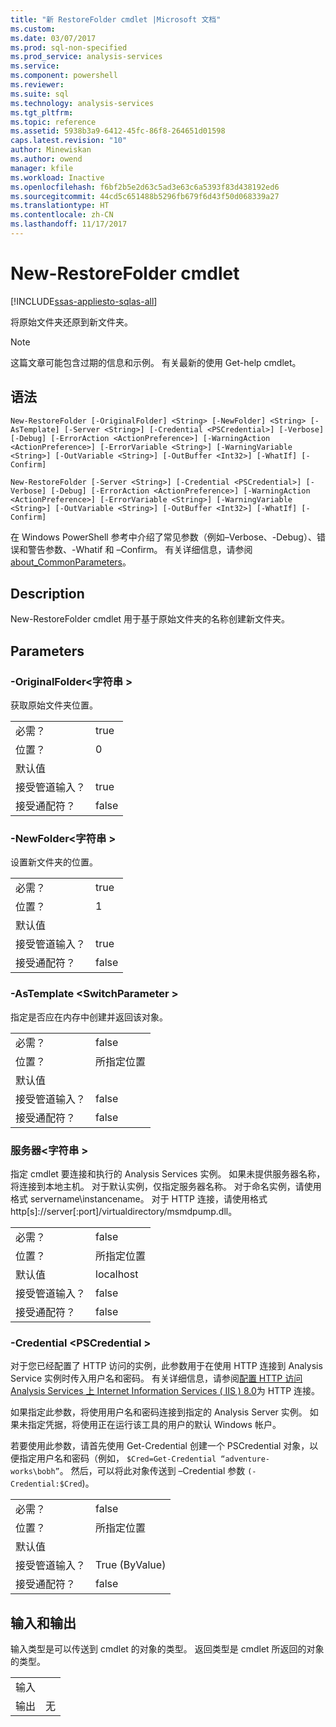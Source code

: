 ```yaml
---
title: "新 RestoreFolder cmdlet |Microsoft 文档"
ms.custom: 
ms.date: 03/07/2017
ms.prod: sql-non-specified
ms.prod_service: analysis-services
ms.service: 
ms.component: powershell
ms.reviewer: 
ms.suite: sql
ms.technology: analysis-services
ms.tgt_pltfrm: 
ms.topic: reference
ms.assetid: 5938b3a9-6412-45fc-86f8-264651d01598
caps.latest.revision: "10"
author: Minewiskan
ms.author: owend
manager: kfile
ms.workload: Inactive
ms.openlocfilehash: f6bf2b5e2d63c5ad3e63c6a5393f83d438192ed6
ms.sourcegitcommit: 44cd5c651488b5296fb679f6d43f50d068339a27
ms.translationtype: HT
ms.contentlocale: zh-CN
ms.lasthandoff: 11/17/2017
---
```

# <a name="new-restorefolder-cmdlet"></a>New-RestoreFolder cmdlet

[!INCLUDE[ssas-appliesto-sqlas-all](../../includes/ssas-appliesto-sqlas-all.md)]

  将原始文件夹还原到新文件夹。  

>[!NOTE] 
>这篇文章可能包含过期的信息和示例。 有关最新的使用 Get-help cmdlet。
  
## <a name="syntax"></a>语法  
 `New-RestoreFolder [-OriginalFolder] <String> [-NewFolder] <String> [-AsTemplate] [-Server <String>] [-Credential <PSCredential>] [-Verbose] [-Debug] [-ErrorAction <ActionPreference>] [-WarningAction <ActionPreference>] [-ErrorVariable <String>] [-WarningVariable <String>] [-OutVariable <String>] [-OutBuffer <Int32>] [-WhatIf] [-Confirm]`  
  
 `New-RestoreFolder [-Server <String>] [-Credential <PSCredential>] [-Verbose] [-Debug] [-ErrorAction <ActionPreference>] [-WarningAction <ActionPreference>] [-ErrorVariable <String>] [-WarningVariable <String>] [-OutVariable <String>] [-OutBuffer <Int32>] [-WhatIf] [-Confirm]`  
  
 在 Windows PowerShell 参考中介绍了常见参数（例如–Verbose、-Debug）、错误和警告参数、-Whatif 和 –Confirm。 有关详细信息，请参阅 [about_CommonParameters](http://technet.microsoft.com/library/dd315352.aspx)。  
  
## <a name="description"></a>Description  
 New-RestoreFolder cmdlet 用于基于原始文件夹的名称创建新文件夹。  
  
## <a name="parameters"></a>Parameters  
  
### <a name="-originalfolder-string"></a>-OriginalFolder\<字符串 >  
 获取原始文件夹位置。  
  
|||  
|-|-|  
|必需？|true|  
|位置？|0|  
|默认值||  
|接受管道输入？|true|  
|接受通配符？|false|  
  
### <a name="-newfolder-string"></a>-NewFolder\<字符串 >  
 设置新文件夹的位置。  
  
|||  
|-|-|  
|必需？|true|  
|位置？|1|  
|默认值||  
|接受管道输入？|true|  
|接受通配符？|false|  
  
### <a name="-astemplate-switchparameter"></a>-AsTemplate \<SwitchParameter >  
 指定是否应在内存中创建并返回该对象。  
  
|||  
|-|-|  
|必需？|false|  
|位置？|所指定位置|  
|默认值||  
|接受管道输入？|false|  
|接受通配符？|false|  
  
### <a name="-server-string"></a>服务器\<字符串 >  
 指定 cmdlet 要连接和执行的 Analysis Services 实例。 如果未提供服务器名称，将连接到本地主机。 对于默认实例，仅指定服务器名称。 对于命名实例，请使用格式 servername\instancename。 对于 HTTP 连接，请使用格式 http[s]://server[:port]/virtualdirectory/msmdpump.dll。  
  
|||  
|-|-|  
|必需？|false|  
|位置？|所指定位置|  
|默认值|localhost|  
|接受管道输入？|false|  
|接受通配符？|false|  
  
### <a name="-credential-pscredential"></a>-Credential \<PSCredential >  
 对于您已经配置了 HTTP 访问的实例，此参数用于在使用 HTTP 连接到 Analysis Service 实例时传入用户名和密码。 有关详细信息，请参阅[配置 HTTP 访问 Analysis Services 上 Internet Information Services &#40; IIS &#41; 8.0](../../analysis-services/instances/configure-http-access-to-analysis-services-on-iis-8-0.md)为 HTTP 连接。  
  
 如果指定此参数，将使用用户名和密码连接到指定的 Analysis Server 实例。 如果未指定凭据，将使用正在运行该工具的用户的默认 Windows 帐户。  
  
 若要使用此参数，请首先使用 Get-Credential 创建一个 PSCredential 对象，以便指定用户名和密码（例如， `$Cred=Get-Credential “adventure-works\bobh”`。 然后，可以将此对象传送到 –Credential 参数 `(-Credential:$Cred`)。  
  
|||  
|-|-|  
|必需？|false|  
|位置？|所指定位置|  
|默认值||  
|接受管道输入？|True (ByValue)|  
|接受通配符？|false|  
  
## <a name="inputs-and-outputs"></a>输入和输出  
 输入类型是可以传送到 cmdlet 的对象的类型。 返回类型是 cmdlet 所返回的对象的类型。  
  
|||  
|-|-|  
|输入||  
|输出|无|  
  
